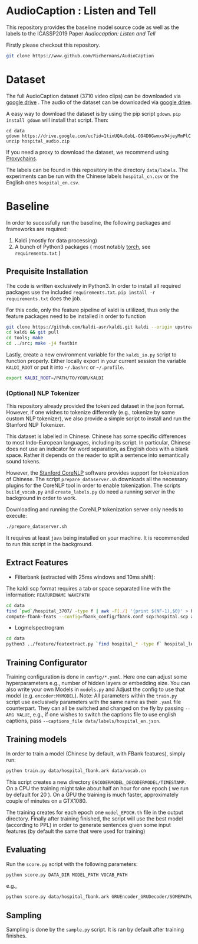 # AudioCaption : Listen and Tell

This repository provides the baseline model source code as well as the labels to the ICASSP2019 Paper *Audiocaption: Listen and Tell*

Firstly please checkout this repository.

```bash
git clone https://www.github.com/Richermans/AudioCaption
```

# Dataset
The full AudioCaption dataset (3710 video clips) can be downloaded via [google drive](https://drive.google.com/open?id=1_osRNYzRQf4siCHHKwudZQc6x0XPSAb9) .
The audio of the dataset can be downloaded via [google drive](https://drive.google.com/file/d/1tixUQAuGobL-O94D0Gwmxs94jeyMmPlC/view?usp=sharing).

A easy way to download the dataset is by using the pip script `gdown`. `pip install gdown` will install that script. Then:

```
cd data
gdown https://drive.google.com/uc?id=1tixUQAuGobL-O94D0Gwmxs94jeyMmPlC
unzip hospital_audio.zip
```

If you need a proxy to download the dataset, we recommend using [Proxychains](https://github.com/rofl0r/proxychains-ng).

The labels can be found in this repository in the directory `data/labels`. The experiments can be run with the Chinese labels `hospital_cn.csv` or the English ones `hospital_en.csv`.

# Baseline

In order to sucessfully run the baseline, the following packages and frameworks are required:

1. Kaldi (mostly for data processing)
2. A bunch of Python3 packages ( most notably [torch](https://pytorch.org/), see `requirements.txt` )

## Prequisite Installation

The code is written exclusively in Python3. In order to install all required packages use the included `requirements.txt`. `pip install -r requirements.txt` does the job.

For this code, only the feature pipeline of kaldi is utlilized, thus only the feature packages need to be installed in order to function

```bash
git clone https://github.com/kaldi-asr/kaldi.git kaldi --origin upstream
cd kaldi && git pull
cd tools; make
cd ../src; make -j4 featbin
```

Lastly, create a new environment variable for the `kaldi_io.py` script to function properly. Either locally export in your current session the variable `KALDI_ROOT` or put it into `~/.bashrc` or `~/.profile`.

```bash
export KALDI_ROOT=/PATH/TO/YOUR/KALDI
```

### (Optional) NLP Tokenizer

This repository already provided the tokenized dataset in the json format. However, if one wishes to tokenize differently (e.g., tokenize by some custom NLP tokenizer), we also provide a simple script to install and run the Stanford NLP Tokenizer.

This dataset is labelled in Chinese. Chinese has some specific differences to most Indo-European languages, including its script. In particular, Chinese does not use an indicator for word separation, as English does with a blank space. Rather it depends on the reader to split a sentence into semantically sound tokens.

However, the [Stanford CoreNLP](https://stanfordnlp.github.io/CoreNLP/) software provides support for tokenization of Chinese. The script `prepare_dataserver.sh` downloads all the necessary plugins for the CoreNLP tool in order to enable tokenization. The scripts `build_vocab.py` and `create_labels.py` do need a running server in the background in order to work.

Downloading and running the CoreNLP tokenization server only needs to execute:

```bash
./prepare_dataserver.sh
```

It requires at least `java` being installed on your machine. It is recommended to run this script in the background.


## Extract Features

* Filterbank (extracted with 25ms windows and 10ms shift):

The kaldi scp format requires a tab or space separated line with the information: `FEATURENAME WAVEPATH`

```bash
cd data
find `pwd`/hospital_3707/ -type f | awk -F[./] '{print $(NF-1),$0}' > hospital.scp
compute-fbank-feats --config=fbank_config/fbank.conf scp:hospital.scp ark:hospital_fbank.ark
```

* Logmelspectrogram

```bash
cd data
python3 ../feature/featextract.py `find hospital_* -type f` hospital_logmel.ark mfcc -win_length 1764 -hop_length 882
```

## Training Configurator

Training configuration is done in `config/*.yaml`. Here one can adjust some hyperparameters e.g., number of hidden layers or embedding size. You can also write your own Models in `models.py` and Adjust the config to use that model (e.g. `encoder:MYMODEL`). 
Note: All parameters within the `train.py` script use exclusively parameters with the same name as their `.yaml` file counterpart. They can all be switched and changed on the fly by passing `--ARG VALUE`, e.g., if one wishes to switch the captions file to use english captions, pass `--captions_file data/labels/hospital_en.json`.


## Training models

In order to train a model (Chinese by default, with FBank features), simply run:

```bash
python train.py data/hospital_fbank.ark data/vocab.cn
```

This script creates a new directory `ENCODERMODEL_DECODERMODEL/TIMESTAMP`. On a CPU the training might take about half an hour for one epoch ( we run by default for 20 ). On a GPU the training is much faster, approximately couple of minutes on a GTX1080.

The training creates for each epoch one `model_EPOCH.th` file in the output directory. Finally after training finished, the script will use the best model (according to PPL) in order to generate sentences given some input features (by default the same that were used for training)

## Evaluating

Run the `score.py` script with the following parameters:

```bash
python score.py DATA_DIR MODEL_PATH VOCAB_PATH
```
e.g.,
```bash
python score.py data/hospital_fbank.ark GRUEncoder_GRUDecoder/SOMEPATH/model.th data/vocab_cn.th
```

## Sampling

Sampling is done by the `sample.py` script. It is ran by default after training finishes. 

